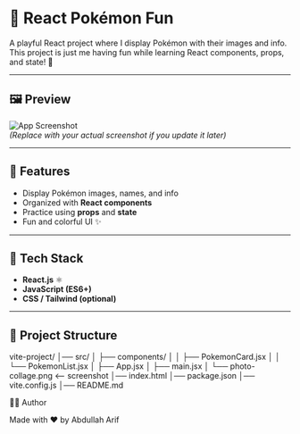# 🐉 React Pokémon Fun  

A playful React project where I display Pokémon with their images and info.  
This project is just me having fun while learning React components, props, and state! 🎉  

---

## 🖼️ Preview
![App Screenshot](src/photo-collage.png)  
*(Replace with your actual screenshot if you update it later)*  

---

## 🧐 Features
- Display Pokémon images, names, and info  
- Organized with **React components**  
- Practice using **props** and **state**  
- Fun and colorful UI ✨  

---

## 🥸 Tech Stack
- **React.js** ⚛️  
- **JavaScript (ES6+)**  
- **CSS / Tailwind (optional)**  

---

## 📂 Project Structure
vite-project/
│── src/
│ ├── components/
│ │ ├── PokemonCard.jsx
│ │ └── PokemonList.jsx
│ ├── App.jsx
│ ├── main.jsx
│ └── photo-collage.png <-- screenshot
│── index.html
│── package.json
│── vite.config.js
│── README.md

🧑‍💻 Author

Made with ❤️ by Abdullah Arif
